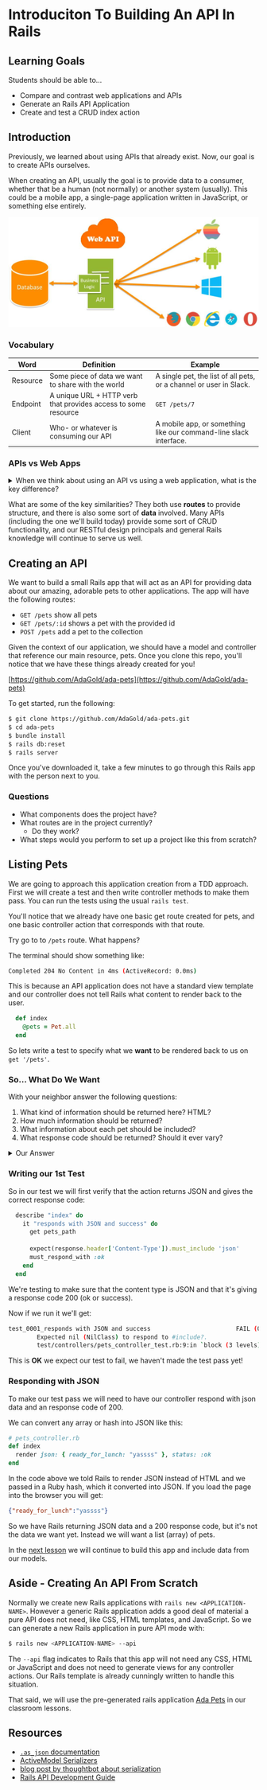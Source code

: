 # Introduciton To Building An API In Rails

## Learning Goals

Students should be able to...

- Compare and contrast web applications and APIs
- Generate an Rails API Application
- Create and test a CRUD index action

## Introduction

Previously, we learned about using APIs that already exist. Now, our goal is to create APIs ourselves.

When creating an API, usually the goal is to provide data to a consumer, whether that be a human (not normally) or another system (usually). This could be a mobile app, a single-page application written in JavaScript, or something else entirely.

![Web API Diagram](images/api-diagram.jpg)

### Vocabulary

| Word | Definition | Example
|------|------------|--------
| Resource | Some piece of data we want to share with the world | A single pet, the list of all pets, or a channel or user in Slack.
| Endpoint | A unique URL + HTTP verb that provides access to some resource | `GET /pets/7`
| Client   | Who- or whatever is consuming our API | A mobile app, or something like our command-line slack interface.

### APIs vs Web Apps

<details>
  <summary>
    When we think about using an API vs using a web application, what is the key difference?
  </summary>

- Web apps produce **HTML** for humans to consume
- APIs produce **JSON** for machines to consume
</details>

What are some of the key similarities? They both use **routes** to provide structure, and there is also some sort of **data** involved. Many APIs (including the one we'll build today) provide some sort of CRUD functionality, and our RESTful design principals and general Rails knowledge will continue to serve us well.

## Creating an API

We want to build a small Rails app that will act as an API for providing data about our amazing, adorable pets to other applications. The app will have the following routes:

- `GET /pets` show all pets
- `GET /pets/:id` shows a pet with the provided id
- `POST /pets` add a pet to the collection

Given the context of our application, we should have a model and controller that reference our main resource, pets. Once you clone this repo, you'll notice that we have these things already created for you!

[https://github.com/AdaGold/ada-pets](https://github.com/AdaGold/ada-pets)

To get started, run the following:

```bash
$ git clone https://github.com/AdaGold/ada-pets.git
$ cd ada-pets
$ bundle install
$ rails db:reset
$ rails server
```

Once you've downloaded it, take a few minutes to go through this Rails app with the person next to you.

### Questions

- What components does the project have?
- What routes are in the project currently?
  - Do they work?
- What steps would you perform to set up a project like this from scratch?

## Listing Pets

We are going to approach this application creation from a TDD approach. First we will create a test and then write controller methods to make them pass. You can run the tests using the usual `rails test`.

You'll notice that we already have one basic get route created for pets, and one basic controller action that corresponds with that route.

Try go to to `/pets` route.  What happens?

The terminal should show something like:

```bash
Completed 204 No Content in 4ms (ActiveRecord: 0.0ms)
```

This is because an API application does not have a standard view template and our controller does not tell Rails what content to render back to the user.

```ruby
  def index
    @pets = Pet.all
  end
```

So lets write a test to specify what we **want** to be rendered back to us on `get '/pets'`.

### So... What Do We Want

With your neighbor answer the following questions:

1. What kind of information should be returned here?  HTML?
1. How much information should be returned?
1. What information about each pet should be included?
1. What response code should be returned?  Should it ever vary?

<details>
  <summary>Our Answer</summary>
  In this we will expect:

- JSON Data to be returned and not HTML
- All of our fixture data returned in an array
- We will make the executive decision to only include the:
  - id
  - name
  - age
  - human

Which means we will need to exclude some fields here.

We will also expect the action to always return 200 ok.
</details>


### Writing our 1st Test

So in our test we will first verify that the action returns JSON and gives the correct response code:

```ruby
  describe "index" do
    it "responds with JSON and success" do
      get pets_path

      expect(response.header['Content-Type']).must_include 'json'
      must_respond_with :ok
    end
  end
```

We're testing to make sure that the content type is JSON and that it's giving a response code 200 (ok or success).

Now if we run it we'll get:

```bash
test_0001_responds with JSON and success                        FAIL (0.16s)
        Expected nil (NilClass) to respond to #include?.
        test/controllers/pets_controller_test.rb:9:in `block (3 levels) in <top (required)>'
```

This is **OK** we expect our test to fail, we haven't made the test pass yet!

### Responding with JSON

To make our test pass we will need to have our controller respond with json data and an response code of 200.

We can convert any array or hash into JSON like this:

```ruby
# pets_controller.rb
def index
  render json: { ready_for_lunch: "yassss" }, status: :ok
end
```

In the code above we told Rails to render JSON instead of HTML and we passed in a Ruby hash, which it converted into JSON.  If you load the page into the browser you will get:

```json
{"ready_for_lunch":"yassss"}
```

So we have Rails returning JSON data and a 200 response code, but it's not the data we want yet.  Instead we will want a list (array) of pets.  

In the [next lesson](./creating-apis.md) we will continue to build this app and include data from our models.

## Aside - Creating An API From Scratch

Normally we create new Rails applications with `rails new <APPLICATION-NAME>`.  However a generic Rails application adds a good deal of material a pure API does not need, like CSS, HTML templates, and JavaScript.  So we can generate a new Rails application in pure API mode with:

```bash
$ rails new <APPLICATION-NAME> --api
```  

The `--api` flag indicates to Rails that this app will not need any CSS, HTML or JavaScript and does not need to generate views for any controller actions.  Our Rails template is already cunningly written to handle this situation.

That said, we will use the pre-generated rails application [Ada Pets](https://github.com/AdaGold/ada-pets) in our classroom lessons.

## Resources

- [`.as_json` documentation](http://api.rubyonrails.org/classes/ActiveModel/Serializers/JSON.html#method-i-as_json)
- [ActiveModel Serializers](http://railscasts.com/episodes/409-active-model-serializers)
- [blog post by thoughtbot about serialization](http://robots.thoughtbot.com/better-serialization-less-as-json)
- [Rails API Development Guide](http://edgeguides.rubyonrails.org/api_app.html)
